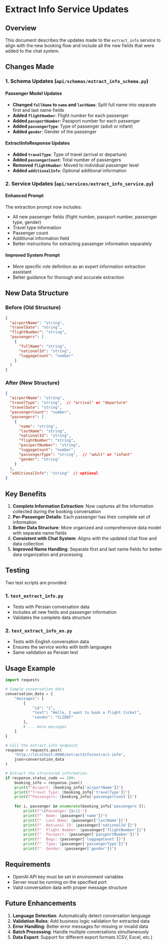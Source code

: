 # Extract Info Service Updates

## Overview
This document describes the updates made to the `extract_info` service to align with the new booking flow and include all the new fields that were added to the chat system.

## Changes Made

### 1. Schema Updates (`api/schemas/extract_info_schema.py`)

#### Passenger Model Updates
- **Changed `fullName` to `name` and `lastName`**: Split full name into separate first and last name fields
- **Added `flightNumber`**: Flight number for each passenger
- **Added `passportNumber`**: Passport number for each passenger  
- **Added `passengerType`**: Type of passenger (adult or infant)
- **Added `gender`**: Gender of the passenger

#### ExtractInfoResponse Updates
- **Added `travelType`**: Type of travel (arrival or departure)
- **Added `passengerCount`**: Total number of passengers
- **Removed `flightNumber`**: Moved to individual passenger level
- **Added `additionalInfo`**: Optional additional information

### 2. Service Updates (`api/services/extract_info_service.py`)

#### Enhanced Prompt
The extraction prompt now includes:
- All new passenger fields (flight number, passport number, passenger type, gender)
- Travel type information
- Passenger count
- Additional information field
- Better instructions for extracting passenger information separately

#### Improved System Prompt
- More specific role definition as an expert information extraction assistant
- Better guidance for thorough and accurate extraction

## New Data Structure

### Before (Old Structure)
```json
{
  "airportName": "string",
  "travelDate": "string", 
  "flightNumber": "string",
  "passengers": [
    {
      "fullName": "string",
      "nationalId": "string",
      "luggageCount": "number"
    }
  ]
}
```

### After (New Structure)
```json
{
  "airportName": "string",
  "travelType": "string",  // "arrival" or "departure"
  "travelDate": "string",
  "passengerCount": "number",
  "passengers": [
    {
      "name": "string",
      "lastName": "string",
      "nationalId": "string",
      "flightNumber": "string",
      "passportNumber": "string",
      "luggageCount": "number",
      "passengerType": "string",  // "adult" or "infant"
      "gender": "string"
    }
  ],
  "additionalInfo": "string"  // optional
}
```

## Key Benefits

1. **Complete Information Extraction**: Now captures all the information collected during the booking conversation
2. **Per-Passenger Details**: Each passenger has their complete set of information
3. **Better Data Structure**: More organized and comprehensive data model with separate name fields
4. **Consistent with Chat System**: Aligns with the updated chat flow and data collection
5. **Improved Name Handling**: Separate first and last name fields for better data organization and processing

## Testing

Two test scripts are provided:

### 1. `test_extract_info.py`
- Tests with Persian conversation data
- Includes all new fields and passenger information
- Validates the complete data structure

### 2. `test_extract_info_en.py`  
- Tests with English conversation data
- Ensures the service works with both languages
- Same validation as Persian test

## Usage Example

```python
import requests

# Sample conversation data
conversation_data = {
    "messages": [
        {
            "id": "1",
            "text": "Hello, I want to book a flight ticket",
            "sender": "CLIENT"
        },
        # ... more messages
    ]
}

# Call the extract_info endpoint
response = requests.post(
    "http://localhost:8000/extractInfo/extract-info",
    json=conversation_data
)

# Extract the structured information
if response.status_code == 200:
    booking_info = response.json()
    print(f"Airport: {booking_info['airportName']}")
    print(f"Travel Type: {booking_info['travelType']}")
    print(f"Passengers: {booking_info['passengerCount']}")
    
    for i, passenger in enumerate(booking_info['passengers']):
        print(f"\nPassenger {i+1}:")
        print(f"  Name: {passenger['name']}")
        print(f"  Last Name: {passenger['lastName']}")
        print(f"  National ID: {passenger['nationalId']}")
        print(f"  Flight Number: {passenger['flightNumber']}")
        print(f"  Passport: {passenger['passportNumber']}")
        print(f"  Bags: {passenger['luggageCount']}")
        print(f"  Type: {passenger['passengerType']}")
        print(f"  Gender: {passenger['gender']}")
```

## Requirements

- OpenAI API key must be set in environment variables
- Server must be running on the specified port
- Valid conversation data with proper message structure

## Future Enhancements

1. **Language Detection**: Automatically detect conversation language
2. **Validation Rules**: Add business logic validation for extracted data
3. **Error Handling**: Better error messages for missing or invalid data
4. **Batch Processing**: Handle multiple conversations simultaneously
5. **Data Export**: Support for different export formats (CSV, Excel, etc.)
